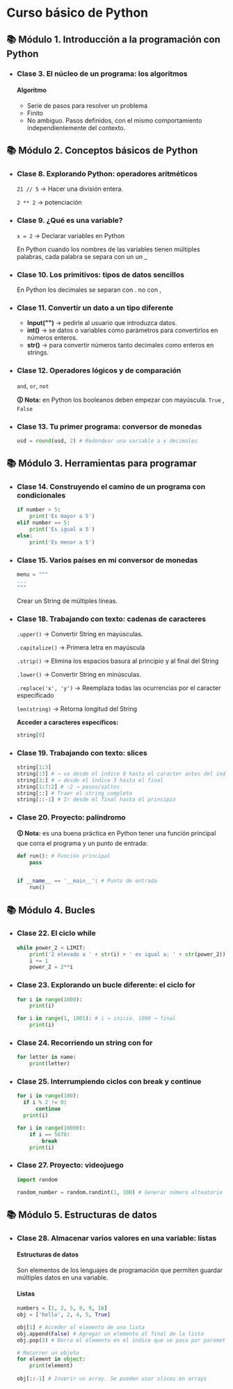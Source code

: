 # Curso básico de Python

## 📚 Módulo 1. Introducción a la programación con Python

- ### Clase 3. El núcleo de un programa: los algoritmos

  #### Algoritmo

  - Serie de pasos para resolver un problema
  - Finito
  - No ambiguo. Pasos definidos, con el mismo comportamiento independientemente del contexto.

## 📚 Módulo  2. Conceptos básicos de Python

- ### Clase 8. Explorando Python: operadores aritméticos

  `21 // 5` → Hacer una división entera.

  `2 ** 2` → potenciación

- ### Clase 9. ¿Qué es una variable?

  `x = 2` → Declarar variables en Python

  En Python cuando los nombres de las variables tienen múltiples palabras, cada palabra se separa con un un _

- ### Clase 10. Los primitivos: tipos de datos sencillos

  En Python los decimales se separan con . no con ,

- ### Clase 11. Convertir un dato a un tipo diferente

  - **Input("")** →  pedirle al usuario que introduzca datos.
  - **int()** → se datos o variables como parámetros para convertirlos en números  enteros.
  - **str()** → para convertir números tanto decimales como enteros en strings.

- ### Clase 12. Operadores lógicos y de comparación

  `and`, `or`, `not`

  **🛈 Nota:** en Python los booleanos deben empezar con mayúscula. `True` , `False`

- ### Clase 13. Tu primer programa: conversor de monedas

  ````python
  usd = round(usd, 2) # Redondear una variable a x decimales
  ````


## 📚 Módulo 3. Herramientas para programar

- ### Clase 14. Construyendo el camino de un programa con condicionales

  ````python
  if number > 5:
      print('Es mayor a 5')
  elif number == 5:
      print('Es igual a 5')
  else:
      print('Es menor a 5')
  ````

- ### Clase 15. Varios países en mi conversor de monedas

  ````python
  menu = """
  ...
  """
  ````

  Crear un String de múltiples líneas.

- ### Clase 18. Trabajando con texto: cadenas de caracteres

  `.upper()` → Convertir String en mayúsculas.

  `.capitalize()` → Primera letra en mayúscula

  `.strip()` → Elimina los espacios basura al principio y al final del String

  `.lower()` → Convertir String en minúsculas.

  `.replace('x', 'y')` → Reemplaza todas las ocurrencias por el caracter especificado

  `len(string)` → Retorna longitud del String

  **Acceder a caracteres específicos:** 

  ````python
  string[0]
  ````

- ### Clase 19. Trabajando con texto: slices

  ```python
  string[1:3]
  string[:3] # → va desde el índice 0 hasta el caracter antes del índice 3
  string[3:] # → desde el índice 3 hasta el final
  string[1:7:2] # :2 → pasos/saltos
  string[::] # Traer el string completo
  string[::-1] # Ir desde el final hasta el principio
  ```

- ### Clase 20. Proyecto: palíndromo

  **🛈 Nota:** es una buena práctica en Python tener una función principal que corra el programa y un punto de entrada:

  ````python
  def run(): # Función principal
      pass
  
  
  if __name__ == '__main__': # Punto de entrada
      run()
  
  ````


## 📚 Módulo 4. Bucles

- ### Clase 22. El ciclo while

  ```python
  while power_2 < LIMIT:
      print('2 elevado a ' + str(i) + ' es igual a: ' + str(power_2))
      i += 1
      power_2 = 2**i
  ```

- ### Clase 23. Explorando un bucle diferente: el ciclo for

  ```python
  for i in range(1000):
      print(i)
  ```
  ````python
  for i in range(1, 1001): # i → inicio. 1000 → final
      print(i)
  ````

- ### Clase 24. Recorriendo un string con for

  ```python
  for letter in name:
      print(letter)
  ```

- ### Clase 25. Interrumpiendo ciclos con break y continue

  ```python
  for i in range(100):
  	if i % 2 != 0:
  		continue
  	print(i)
  ```
  ```python
  for i in range(10000):
      if i == 5678:
          break
      print(i)
  ```

- ### Clase 27. Proyecto: videojuego

  ````python
  import random
  
  random_number = random.randint(1, 100) # Generar número alteatorio entero
  ````

## 📚 Módulo 5. Estructuras de datos

- ### Clase 28. Almacenar varios valores en una variable: listas

  #### Estructuras de datos

  Son elementos de los lenguajes de programación que permiten guardar múltiples datos en una variable.

  #### Listas

  ````python
  numbers = [1, 2, 5, 8, 9, 16]
  obj = ['hello', 2, 4, 5, True]
  
  obj[1] # Acceder al elemento de una lista
  obj.append(False) # Agregar un elemento al final de la lista
  obj.pop(3) # Borra el elemento en el índice que se pasa por parametro
  
  # Recorrer un objeto
  for element in object:
      print(element)
      
  obj[::-1] # Inverir un array. Se pueden usar slices en arrays
  ````

  